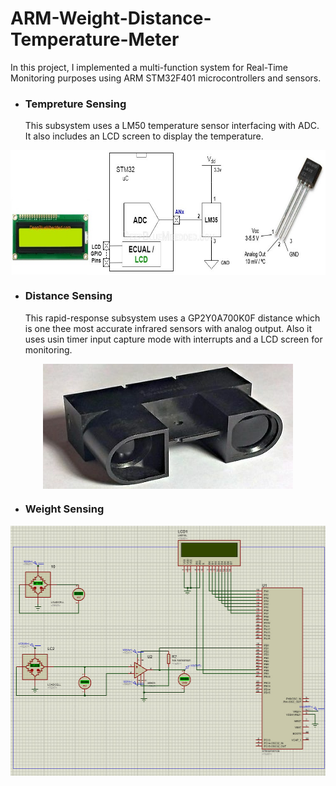 # ARM-Weight-Distance-Temperature-Meter
In this project, I implemented a multi-function system for Real-Time Monitoring purposes using ARM STM32F401 microcontrollers and sensors.

* ### Tempreture Sensing
  This subsystem uses a LM50 temperature sensor interfacing with ADC. It also includes an LCD screen to display the temperature.
 <p align="center">
<img src="/Images/STM32-LM35-Temperature-Sensor.jpg" width="600" height="200" align="center">
</p>

* ### Distance Sensing
  This rapid-response subsystem uses a GP2Y0A700K0F distance which is one thee most accurate infrared sensors with analog output. Also it uses usin timer input capture mode with interrupts and a LCD screen for monitoring.
 <p align="center">
<img src="/Images/s-l400.jpg" width="400" height="200" align="center">
</p>

* ### Weight Sensing

 <p align="center">
<img src="/Images/Weight.jpg" width="600" height="400" align="center">
</p>

